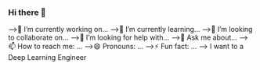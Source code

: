 ### Hi there 👋

-->🔭 I’m currently working on...
-->🌱 I’m currently learning...
-->👯 I’m looking to collaborate on...
-->🤔 I’m looking for help with...
-->💬 Ask me about...
-->📫 How to reach me: ...
-->😄 Pronouns: ...
-->⚡ Fun fact: ...
--> I want to a Deep Learning Engineer
